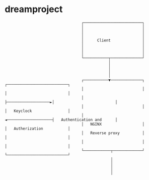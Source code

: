 # dreamproject


                                      ┌──────────────────────────┐
                                      │                          │
                                      │                          │
                                      │                          │
                                      │      Client              │
                                      │                          │
                                      │                          │
                                      │                          │
                                      └───────────┬──────────────┘
                                                  │
                                                  │
                                                  │
                                                  │
                                      ┌───────────▼──────────────┐                    ┌───────────────────────────┐
                                      │                          │                    │                           │
                                      │                          ├───────────────────►│                           │
                                      │                          │                    │   Keyclock                │
                                      │                          ◄────────────────────┤   Authentication and      │
                                      │   NGINX                  │                    │   Autherization           │
                                      │   Reverse proxy          │                    │                           │
                                      │                          │                    │                           │
                                      └────────────┬─────────────┘                    └───────────────────────────┘
                                                   │
                                                   │
                                                   │
                                                   │
        
